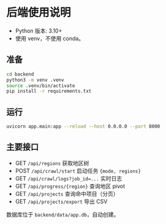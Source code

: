 # 后端使用说明

- Python 版本: 3.10+
- 使用 venv，不使用 conda。

## 准备

```bash
cd backend
python3 -m venv .venv
source .venv/bin/activate
pip install -r requirements.txt
```

## 运行

```bash
uvicorn app.main:app --reload --host 0.0.0.0 --port 8000
```

## 主要接口

- GET `/api/regions` 获取地区树
- POST `/api/crawl/start` 启动任务 `{mode, regions}`
- GET `/api/crawl/logs?job_id=...` 实时日志
- GET `/api/progress/{region}` 查询地区 pivot
- GET `/api/projects` 查询命中项目（分页）
- GET `/api/projects/export` 导出 CSV

数据库位于 `backend/data/app.db`，自动创建。
